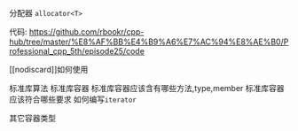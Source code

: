 
分配器 `allocator<T>`

代码: https://github.com/rbookr/cpp-hub/tree/master/%E8%AF%BB%E4%B9%A6%E7%AC%94%E8%AE%B0/Professional_cpp_5th/episode25/code

[[nodiscard]]如何使用

标准库算法
标准库容器
标准库容器应该含有哪些方法,type,member
标准库容器应该符合哪些要求
如何编写`iterator`

其它容器类型

